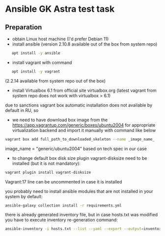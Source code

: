 # Ansible GK Astra test task

## Preparation
- obtain Linux host machine (I'd prefer Debian 11)
- install ansible (version 2.10.8 available out of the box from system repo)
```sh
   apt install -y ansible
```
- install vagrant with command
 ```sh
    apt install -y vagrant
 ```
 (2.2.14 available from system repo out of the box)
 
- install Virtualbox 6.1 from official site virtualbox.org (latest vagrant from system repo does not work with virtualbox > 6.1)


due to sanctions vagrant box automatic installation does not available by default in RU, so

- we need to have download box image from the https://app.vagrantup.com/generic/boxes/ubuntu2004 for appropriate virtualization backend
and import it manually with command like below
```sh
vagrant box add full_path_to_downloaded_skeleton --name _image_name_
```
image_name = "generic/ubuntu2004" based on tech spec in our case


- to change default box disk size plugin vagrant-disksize need to be installed (but it is not mandatory):
```sh
vagrant plugin install vagrant-disksize
```
Vagrant:17 line can be uncommented in case it is installed



you probably need to install ansible modules that are not installed in your system by default:
```sh
ansible-galaxy collection install -r requirements.yml
```

there is already generated inventory file, but in case hosts.txt was modified
you have to execute inventory re-generation command:
```sh
ansible-inventory -i hosts.txt --list --yaml --export --output=inventory
```
